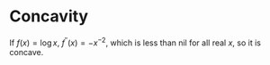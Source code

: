 # Concavity

If $f(x) = \log x$, $f^{\prime\prime} (x) = -x^{-2}$, which is less than nil for all real $x$, so it is concave.